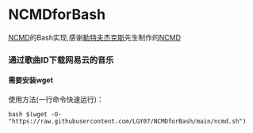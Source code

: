 # NCMDforBash

[NCMD](https://github.com/Ltfjx/NCM_Downloader)的Bash实现,感谢[勒特夫杰克斯](https://github.com/Ltfjx/)先生制作的[NCMD](https://github.com/Ltfjx/NCM_Downloader)

### 通过歌曲ID下载网易云的音乐

#### 需要安装wget

使用方法(一行命令快速运行)：
```
bash $(wget -O- "https://raw.githubusercontent.com/LGY07/NCMDforBash/main/ncmd.sh")
```
